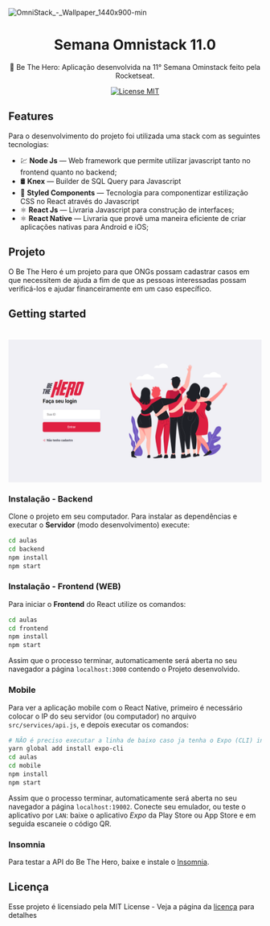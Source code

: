 ![OmniStack_-_Wallpaper_1440x900-min](https://user-images.githubusercontent.com/54380237/77316424-2bb95480-6ce8-11ea-98d3-06c782e0d0ac.png)
<h1 align="center"> Semana Omnistack 11.0 </h1>
<p align="center"> 🚀 Be The Hero: Aplicação desenvolvida na 11° Semana Ominstack feito pela Rocketseat.
 </p>
<p align="center">
  <a href="https://opensource.org/licenses/MIT">
    <img src="https://img.shields.io/badge/License-MIT-blue.svg" alt="License MIT">
  </a>
</p>

## Features
Para o desenvolvimento do projeto foi utilizada uma stack com as seguintes tecnologias:

- 💹 **Node Js** — Web framework que permite utilizar javascript tanto no frontend quanto no backend;
- 🛢️ **Knex** — Builder de SQL Query para Javascript
- 💅 **Styled Components** — Tecnologia para componentizar estilização CSS no React através do Javascript
- ⚛️ **React Js** — Livraria Javascript para construção de interfaces;
- ⚛️ **React Native** — Livraria que provê uma maneira eficiente de criar aplicações nativas para Android e iOS;

## Projeto

O Be The Hero é um projeto para que ONGs possam cadastrar casos em que necessitem de ajuda a fim de que as pessoas interessadas possam verificá-los e ajudar financeiramente em um caso específico.

## Getting started

<h1 align="center"><img align="center" src="./github_assets/frontend_home.png" alt="Omnistack 11 Web" width="700"></img></h1>

### Instalação - Backend
Clone o projeto em seu computador. Para instalar as dependências e executar o **Servidor** (modo desenvolvimento) execute:
```bash
cd aulas
cd backend
npm install
npm start
```

### Instalação - Frontend (WEB)
Para iniciar o **Frontend** do React utilize os comandos:
```bash
cd aulas
cd frontend
npm install
npm start
```
Assim que o processo terminar, automaticamente será aberta no seu navegador a página `localhost:3000` contendo o Projeto desenvolvido.

### Mobile

Para ver a aplicação mobile com o React Native, primeiro é necessário colocar o IP do seu servidor (ou computador) no arquivo `src/services/api.js`, e depois executar os comandos:
```bash
# NÃO é preciso executar a linha de baixo caso ja tenha o Expo (CLI) instalado
yarn global add install expo-cli
cd aulas
cd mobile
npm install
npm start
```

Assim que o processo terminar, automaticamente será aberta no seu navegador a página `localhost:19002`. Conecte seu emulador, ou teste o aplicativo por `LAN`: baixe o aplicativo *Expo* da Play Store ou App Store e em seguida escaneie o código QR.


### Insomnia 
Para testar a API do Be The Hero, baixe e instale o [Insomnia](https://insomnia.rest/download/). 

## Licença

Esse projeto é licensiado pela MIT License - Veja a página da [licença](https://opensource.org/licenses/MIT) para detalhes
